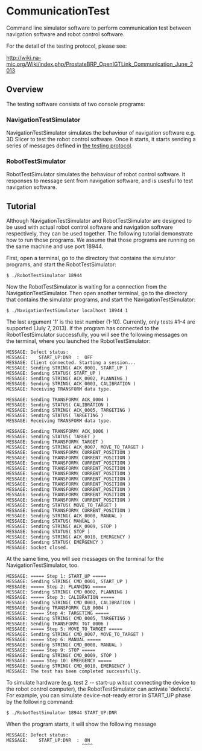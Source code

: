 CommunicationTest
=================

Command line simulator software to perform communication test between navigation software and robot control software.

For the detail of the testing protocol, please see:

http://wiki.na-mic.org/Wiki/index.php/ProstateBRP_OpenIGTLink_Communication_June_2013


Overview
--------

The testing software consists of two console programs:

### NavigationTestSimulator
NavigationTestSimulator simulates the behaviour of navigation software e.g. 3D Slicer
to test the robot control software. Once it starts, it starts sending a series of messages defined in
[the testing protocol](http://wiki.na-mic.org/Wiki/index.php/ProstateBRP_OpenIGTLink_Communication_June_2013).

### RobotTestSimulator
RobotTestSimulator simulates the behaviour of robot control software. It responses to 
message sent from navigation software, and is usesful to test navigation software.

Tutorial
--------

Although NavigationTestSimulator and RobotTestSimulator are designed to be used with actual robot control software
and navigation software respectively, they can be used together. The following tutorial demonstrate
how to run those programs. We assume that those programs are running on the same machine and use port 18944.

First, open a terminal, go to the directory that contains the simulator programs, and start the RobotTestSimulator:

    $ ./RobotTestSimulator 18944

Now the RobotTestSimulator is waiting for a connection from the NavigationTestSimulator.
Then open another terminal, go to the directory that contains the simulator programs, and
start the NavigationTestSimulator:

    $ ./NavigationTestSimulator localhost 18944 1

The last argument '1' is the test number (1-10). Currently, only tests #1-4 are supported (July 7, 2013).
If the program has connected to the RobotTestSimulator successfully, you will see the following
messages on the terminal, where you launched the RobotTestSimulator:

    MESSAGE: Defect status:
    MESSAGE:    START_UP:DNR  :  OFF
    MESSAGE: Client connected. Starting a session...
    MESSAGE: Sending STRING( ACK_0001, START_UP )
    MESSAGE: Sending STATUS( START_UP )
    MESSAGE: Sending STRING( ACK_0002, PLANNING )
    MESSAGE: Sending STRING( ACK_0003, CALIBRATION )
    MESSAGE: Receiving TRANSFORM data type.
    
    MESSAGE: Sending TRANSFORM( ACK_0004 )
    MESSAGE: Sending STATUS( CALIBRATION )
    MESSAGE: Sending STRING( ACK_0005, TARGETING )
    MESSAGE: Sending STATUS( TARGETING )
    MESSAGE: Receiving TRANSFORM data type.
    
    MESSAGE: Sending TRANSFORM( ACK_0006 )
    MESSAGE: Sending STATUS( TARGET )
    MESSAGE: Sending TRANSFORM( TARGET )
    MESSAGE: Sending STRING( ACK_0007, MOVE_TO_TARGET )
    MESSAGE: Sending TRANSFORM( CURRENT_POSITION )
    MESSAGE: Sending TRANSFORM( CURRENT_POSITION )
    MESSAGE: Sending TRANSFORM( CURRENT_POSITION )
    MESSAGE: Sending TRANSFORM( CURRENT_POSITION )
    MESSAGE: Sending TRANSFORM( CURRENT_POSITION )
    MESSAGE: Sending TRANSFORM( CURRENT_POSITION )
    MESSAGE: Sending TRANSFORM( CURRENT_POSITION )
    MESSAGE: Sending TRANSFORM( CURRENT_POSITION )
    MESSAGE: Sending TRANSFORM( CURRENT_POSITION )
    MESSAGE: Sending TRANSFORM( CURRENT_POSITION )
    MESSAGE: Sending STATUS( MOVE_TO_TARGET )
    MESSAGE: Sending TRANSFORM( CURRENT_POSITION )
    MESSAGE: Sending STRING( ACK_0008, MANUAL )
    MESSAGE: Sending STATUS( MANUAL )
    MESSAGE: Sending STRING( ACK_0009, STOP )
    MESSAGE: Sending STATUS( STOP )
    MESSAGE: Sending STRING( ACK_0010, EMERGENCY )
    MESSAGE: Sending STATUS( EMERGENCY )
    MESSAGE: Socket closed.

At the same time, you will see messages on the terminal for the NavigationTestSimulator, too.

    MESSAGE: ===== Step 1: START_UP =====
    MESSAGE: Sending STRING( CMD_0001, START_UP )
    MESSAGE: ===== Step 2: PLANNING =====
    MESSAGE: Sending STRING( CMD_0002, PLANNING )
    MESSAGE: ===== Step 3: CALIBRATION =====
    MESSAGE: Sending STRING( CMD_0003, CALIBRATION )
    MESSAGE: Sending TRANSFORM( CLB_0004 )
    MESSAGE: ===== Step 4: TARGETING =====
    MESSAGE: Sending STRING( CMD_0005, TARGETING )
    MESSAGE: Sending TRANSFORM( TGT_0006 )
    MESSAGE: ===== Step 5: MOVE_TO_TARGET =====
    MESSAGE: Sending STRING( CMD_0007, MOVE_TO_TARGET )
    MESSAGE: ===== Step 6: MANUAL =====
    MESSAGE: Sending STRING( CMD_0008, MANUAL )
    MESSAGE: ===== Step 9: STOP =====
    MESSAGE: Sending STRING( CMD_0009, STOP )
    MESSAGE: ===== Step 10: EMERGENCY =====
    MESSAGE: Sending STRING( CMD_0010, EMERGENCY )
    MESSAGE: The test has been completed successfully.


To simulate hardware (e.g. test 2 -- start-up witout connecting the device to the robot control computer), the RobotTestSimulator can activate 'defects'. For example, you can simulate device-not-ready error in START_UP phase by the following command:

    $ ./RobotTestSimulator 18944 START_UP:DNR

When the program starts, it will show the following message

    MESSAGE: Defect status:
    MESSAGE:    START_UP:DNR  :  ON
                                ^^^^


